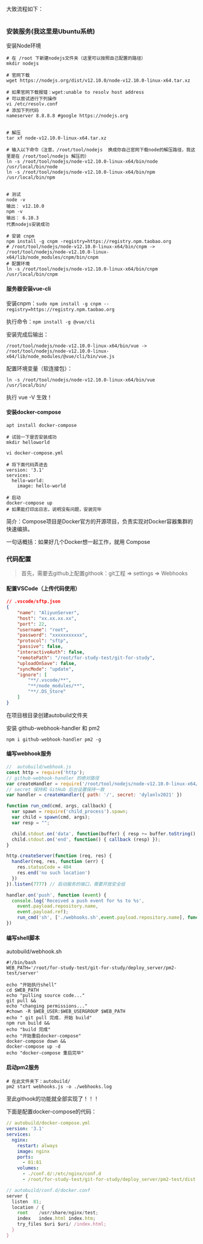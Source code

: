 大致流程如下：

<img src="https://dylan-static.oss-cn-beijing.aliyuncs.com/markdown/images/githook.png" alt="" />



### 安装服务(我这里是Ubuntu系统)

安装Node环境

```shell
# 在 /root 下新建nodejs文件夹（这里可以按照自己配置的路径）
mkdir nodejs

# 官网下载
wget https://nodejs.org/dist/v12.10.0/node-v12.10.0-linux-x64.tar.xz

# 如果官网下载报错：wget:unable to resolv host address
# 可以尝试进行下列操作
vi /etc/resolv.conf
# 添加下列代码
nameserver 8.8.8.8 #google https://nodejs.org


# 解压
tar xf node-v12.10.0-linux-x64.tar.xz

# 输入以下命令（注意，/root/tool/nodejs  换成你自己官网下载node的解压路径，我这里是在 /root/tool/nodejs 解压的）
ln -s /root/tool/nodejs/node-v12.10.0-linux-x64/bin/node /usr/local/bin/node
ln -s /root/tool/nodejs/node-v12.10.0-linux-x64/bin/npm /usr/local/bin/npm


# 测试
node -v
输出： v12.10.0
npm -v
输出： 6.10.3
代表nodejs安装成功

# 安装 cnpm
npm install -g cnpm -registry=https://registry.npm.taobao.org
# /root/tool/nodejs/node-v12.10.0-linux-x64/bin/cnpm -> /root/tool/nodejs/node-v12.10.0-linux-x64/lib/node_modules/cnpm/bin/cnpm
# 配置环境
ln -s /root/tool/nodejs/node-v12.10.0-linux-x64/bin/cnpm /usr/local/bin/cnpm
```



#### 服务器安装vue-cli

安装cnpm：`sudo npm install -g cnpm --registry=https://registry.npm.taobao.org`

执行命令：`npm install -g @vue/cli`

安装完成后输出：

```shell
/root/tool/nodejs/node-v12.10.0-linux-x64/bin/vue -> /root/tool/nodejs/node-v12.10.0-linux-x64/lib/node_modules/@vue/cli/bin/vue.js
```

配置环境变量（软连接包）：

```shell
ln -s /root/tool/nodejs/node-v12.10.0-linux-x64/bin/vue /usr/local/bin/
```

执行 vue -V 生效！



#### 安装docker-compose

```shell
apt install docker-compose

# 试验一下是否安装成功
mkdir helloworld

vi docker-compose.yml

# 将下面代码弄进去
version: '3.1'
services:
  hello-world:
    image: hello-world

# 启动
docker-compose up
# 如果能打印出日志，说明没有问题，安装完毕
```

简介：Compose项目是Docker官方的开源项目，负责实现对Docker容器集群的快速编排。

一句话概括：如果好几个Docker想一起工作，就用 Compose



### 代码配置

> 首先，需要去github上配置githook：git工程 => settings => Webhooks



#### 配置VSCode（上传代码使用）

```json
// .vscode/sftp.json
{
    "name": "AliyunServer",
    "host": "xx.xx.xx.xx",
    "port": 22,     
    "username": "root",
    "password": "xxxxxxxxxxx", 
    "protocol": "sftp", 
    "passive": false,
    "interactiveAuth": false,
    "remotePath": "/root/for-study-test/git-for-study",    
    "uploadOnSave": false, 
    "syncMode": "update",
    "ignore": [            
        "**/.vscode/**",
        "**/node_modules/**",
        "**/.DS_Store"
    ]
}
```



在项目根目录创建autobuild文件夹

安装 github-webhook-handler 和 pm2

```shell
npm i github-webhook-handler pm2 -g
```



#### **编写webhook服务**

```js
//  autobuild/webhook.js
const http = require('http');
// github-webhook-handler 的绝对路径
var createHandler = require('/root/tool/nodejs/node-v12.10.0-linux-x64/lib/node_modules/github-webhook-handler')
// secret 保持和 GitHub 后台设置保持一致
var handler = createHandler({ path: '/', secret: 'dylanlv2021' })

function run_cmd(cmd, args, callback) {
  var spawn = require('child_process').spawn;
  var child = spawn(cmd, args);
  var resp = "";

  child.stdout.on('data', function(buffer) { resp += buffer.toString(); });
  child.stdout.on('end', function() { callback (resp) });
}

http.createServer(function (req, res) {
  handler(req, res, function (err) {
    res.statusCode = 404
    res.end('no such location')
  })
}).listen(7777) // 启动服务的端口，需要开放安全组

handler.on('push', function (event) {
  console.log('Received a push event for %s to %s',
    event.payload.repository.name,
    event.payload.ref);
    run_cmd('sh', ['./webhooks.sh',event.payload.repository.name], function(text){ console.log(text) });
})
```



#### **编写shell脚本**

autobuild/webhook.sh

```shell
#!/bin/bash
WEB_PATH='/root/for-study-test/git-for-study/deploy_server/pm2-test/server'

echo "开始执行shell"
cd $WEB_PATH
echo "pulling source code..."
git pull &&
echo "changing permissions..."
#chown -R $WEB_USER:$WEB_USERGROUP $WEB_PATH
echo " git pull 完成. 开始 build"
npm run build &&
echo "build 完成"
echo "开始重启docker-compose"
docker-compose down &&
docker-compose up -d
echo "docker-compose 重启完毕"
```



#### **启动pm2服务**

```shell
# 在此文件夹下：autobuild/ 
pm2 start webhooks.js -o ./webhooks.log
```



至此githook的功能就全部实现了！！！

下面是配置docker-compose的代码：

```yaml
// autobuild/docker-compose.yml
version: '3.1'
services:
  nginx:
    restart: always
    image: nginx
    ports:
      - 81:81
    volumes:
      - ./conf.d/:/etc/nginx/conf.d
      - /root/for-study-test/git-for-study/deploy_server/pm2-test/dist:/usr/share/nginx/test/
```

```js
// autobuild/conf.d/docker.conf
server {
  listen  81;
  location / {
    root    /usr/share/nginx/test;
    index   index.html index.htm;
    try_files $uri $uri/ /index.html;
  }
}
```













